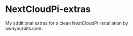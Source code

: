 # NextCloudPi-extras
My additional extras for a clean NextCloudPi installation by ownyourbits.com. 
